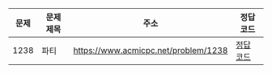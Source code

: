 | 문제 | 문제 제목 | 주소                                 | 정답 코드                   |
| ---- | --------- | ------------------------------------ | --------------------------- |
| 1238 | 파티      | https://www.acmicpc.net/problem/1238 | [정답 코드](./0x15/1238.js) |
